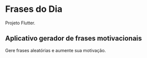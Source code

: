 # Frases do Dia

Projeto Flutter.

## Aplicativo gerador de frases motivacionais

Gere frases aleatórias e aumente sua motivação.
